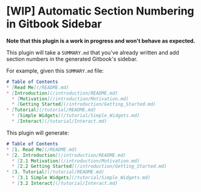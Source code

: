 # [WIP] Automatic Section Numbering in Gitbook Sidebar

**Note that this plugin is a work in progress and won't behave as expected.**

This plugin will take a `SUMMARY.md` that you've already written and add
section numbers in the generated Gitbook's sidebar.

For example, given this `SUMMARY.md` file:

```markdown
# Table of Contents
* [Read Me](/README.md)
* [Introduction](/introduction/README.md)
  * [Motivation](/introduction/Motivation.md)
  * [Getting Started](/introduction/Getting_Started.md)
* [Tutorial](/tutorial/README.md)
  * [Simple Widgets](/tutorial/Simple_Widgets.md)
  * [Interact](/tutorial/Interact.md)
```

This plugin will generate:

```markdown
# Table of Contents
* [1. Read Me](/README.md)
* [2. Introduction](/introduction/README.md)
  * [2.1 Motivation](/introduction/Motivation.md)
  * [2.2 Getting Started](/introduction/Getting_Started.md)
* [3. Tutorial](/tutorial/README.md)
  * [3.1 Simple Widgets](/tutorial/Simple_Widgets.md)
  * [3.2 Interact](/tutorial/Interact.md)
```
